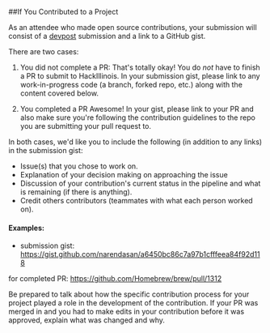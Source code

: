 ##If You Contributed to a Project

As an attendee who made open source contributions, your submission will consist of a [devpost](https://hackillinois-2018.devpost.com/) submission and a link to a GitHub gist.

There are two cases:


1. You did not complete a PR:
That's totally okay! You do *not* have to finish a PR to submit to HackIllinois. In your submission gist, please link to any work-in-progress code (a branch, forked repo, etc.) along with the content covered below.


2. You completed a PR
Awesome! In your gist, please link to your PR and also make sure you're following the contribution guidelines to the repo you are submitting your pull request to. 
  
In both cases, we'd like you to include the following (in addition to any links) in the submission gist:
  * Issue(s) that you chose to work on.
  * Explanation of your decision making on approaching the issue
  * Discussion of your contribution's current status in the pipeline and what is remaining (if there is anything).
  * Credit others contributors (teammates with what each person worked on).

#### Examples:
* submission gist: https://gist.github.com/narendasan/a6450bc86c7a97b1cfffeea84f92d118

for completed PR: https://github.com/Homebrew/brew/pull/1312 


Be prepared to talk about how the specific contribution process for your project played a role in the development of the contribution. If your PR was merged in and you had to make edits in your contribution before it was approved, explain what was changed and why.
